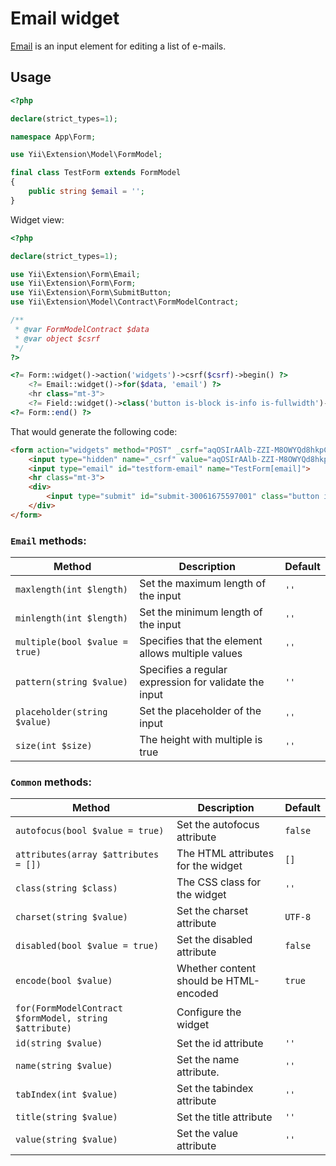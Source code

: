 # Email widget

[Email](https://www.w3.org/TR/2012/WD-html-markup-20120329/input.email.html#input.email) is an input element for editing a list of e-mails.

## Usage

```php
<?php

declare(strict_types=1);

namespace App\Form;

use Yii\Extension\Model\FormModel;

final class TestForm extends FormModel
{
    public string $email = '';
}
```

Widget view:

```php
<?php

declare(strict_types=1);

use Yii\Extension\Form\Email;
use Yii\Extension\Form\Form;
use Yii\Extension\Form\SubmitButton;
use Yii\Extension\Model\Contract\FormModelContract;

/**
 * @var FormModelContract $data
 * @var object $csrf
 */
?>

<?= Form::widget()->action('widgets')->csrf($csrf)->begin() ?>
    <?= Email::widget()->for($data, 'email') ?>
    <hr class="mt-3">
    <?= Field::widget()->class('button is-block is-info is-fullwidth')->submitButton()->value('Save') ?>
<?= Form::end() ?>
```

That would generate the following code:

```html
<form action="widgets" method="POST" _csrf="aqOSIrAAlb-ZZI-M8OWYQd8hkpCTXEYVqQpAz4y3o-YazP4Ug1PD6d8L3PrAgPoTrFPR-9sDKkPjQCGYyNrojA==">
    <input type="hidden" name="_csrf" value="aqOSIrAAlb-ZZI-M8OWYQd8hkpCTXEYVqQpAz4y3o-YazP4Ug1PD6d8L3PrAgPoTrFPR-9sDKkPjQCGYyNrojA==">
    <input type="email" id="testform-email" name="TestForm[email]">
    <hr class="mt-3">
    <div>
        <input type="submit" id="submit-30061675597001" class="button is-block is-info is-fullwidth" name="submit-30061675597001" value="Save">
    </div>
</form>
```

### `Email` methods:

| Method                         | Description                                           | Default |
|--------------------------------|-------------------------------------------------------|---------|
| `maxlength(int $length)`       | Set the maximum length of the input                   | `''`    |
| `minlength(int $length)`       | Set the minimum length of the input                   | `''`    |
| `multiple(bool $value = true)` | Specifies that the element allows multiple values     | `''`    |
| `pattern(string $value)`       | Specifies a regular expression for validate the input | `''`    |
| `placeholder(string $value)`   | Set the placeholder of the input                      | `''`    |
| `size(int $size)`              | The height with multiple is true                      | `''`    |

### `Common` methods:

| Method                                                  | Description                            | Default |
|---------------------------------------------------------|----------------------------------------|---------|
| `autofocus(bool $value = true)`                         | Set the autofocus attribute            | `false` |
| `attributes(array $attributes = [])`                    | The HTML attributes for the widget     | `[]`    |
| `class(string $class)`                                  | The CSS class for the widget           | `''`    |
| `charset(string $value)`                                | Set the charset attribute              | `UTF-8` |
| `disabled(bool $value = true)`                          | Set the disabled attribute             | `false` |
| `encode(bool $value)`                                   | Whether content should be HTML-encoded | `true`  |
| `for(FormModelContract $formModel, string $attribute)` | Configure the widget                   |         |
| `id(string $value)`                                     | Set the id attribute                   | `''`    |
| `name(string $value)`                                   | Set the name attribute.                | `''`    |
| `tabIndex(int $value)`                                  | Set the tabindex attribute             | `''`    |
| `title(string $value)`                                  | Set the title attribute                | `''`    |
| `value(string $value)`                                  | Set the value attribute                | `''`    |
